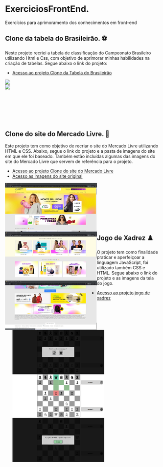 # ExerciciosFrontEnd.
Exercícios para aprimoramento dos conhecimentos em front-end 
## Clone da tabela do Brasileirão. ⚽

Neste projeto recriei a tabela de classificação do Campeonato Brasileiro utilizando Html e Css, com objetivo de aprimorar minhas habilidades na criação de tabelas.
Segue abaixo o link do projeto:

* [Acesso ao projeto Clone da Tabela do Brasileirão](https://github.com/CarlaDeOliveira99/ExerciciosFrontEnd/tree/main/ExerciciosHtmlCss/CloneTabelaBrasileirao)
<img src="ExerciciosHtmlCss/CloneTabelaBrasileirao/_imagem/Tabela Brasilerão - Modelo 1.png" align="left"  width="300">
<img src="ExerciciosHtmlCss/CloneTabelaBrasileirao/_imagem/Tabela Brasilerão - Modelo 2.png" align="left"  width="300">
<br><br><br><br><br><br><br><br>

## Clone do site do Mercado Livre. 🛒 
Este projeto tem como objetivo de recriar o site do Mercado Livre utilizando HTML e CSS. Abaixo, segue o link do projeto e a pasta de imagens do site em que ele foi baseado. Também estão incluídas algumas das imagens do site do Mercado Livre que servem de referência para o projeto. 
* [Acesso ao projeto Clone do site do Mercado Livre](ExerciciosHtmlCss/CloneSiteMercadoLivre)
* [Acesso as imagens do site original](ExerciciosHtmlCss/CloneSiteMercadoLivre/_imagens)
<img src="ExerciciosHtmlCss/CloneSiteMercadoLivre/_imagens/Mercado Livre - Homepage1.jpg " align="left"  width="300">
<img src="ExerciciosHtmlCss/CloneSiteMercadoLivre/_imagens/Mercado Livre - Homepage4.jpg " align="left"  width="300">
<img src="ExerciciosHtmlCss/CloneSiteMercadoLivre/_imagens/Mercado Livre - Homepage8.jpg " align="left"  width="300">
<br><br><br><br><br><br><br><br>


## Jogo de Xadrez ♟️
O projeto tem como finalidade praticar e aperfeiçoar a linguagem JavaScript, foi utilizado também CSS e HTML. Segue abaixo o link do projeto e as imagens da tela do jogo.
* [Acesso ao projeto jogo de xadrez](ProjetoXadrez)
 <br><br>
  <img src="ProjetoXadrez/imagens da tela do jogo/tela inicial.png " align="left"  width="300">
  <img src="ProjetoXadrez/imagens da tela do jogo/durante a partida.png" align="left"  width="300">
  <img src="ProjetoXadrez/imagens da tela do jogo/final da partida.png" align="left"  width="300">
  
